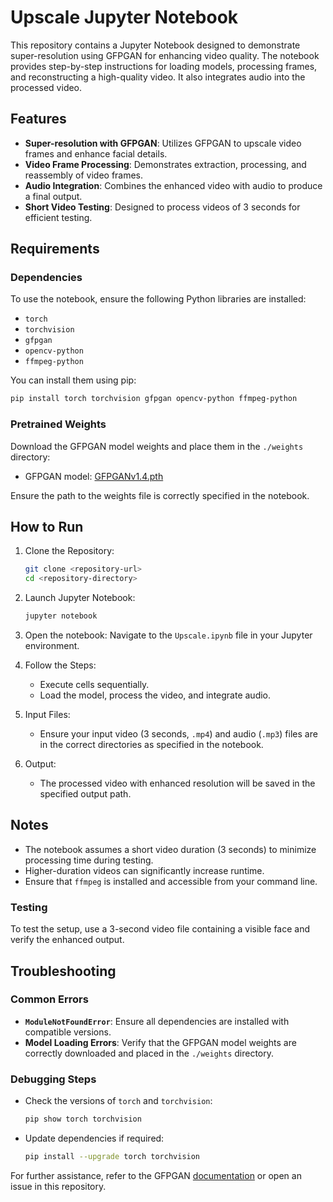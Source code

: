# Upscale Jupyter Notebook

This repository contains a Jupyter Notebook designed to demonstrate super-resolution using GFPGAN for enhancing video quality. The notebook provides step-by-step instructions for loading models, processing frames, and reconstructing a high-quality video. It also integrates audio into the processed video.

## Features

- **Super-resolution with GFPGAN**: Utilizes GFPGAN to upscale video frames and enhance facial details.
- **Video Frame Processing**: Demonstrates extraction, processing, and reassembly of video frames.
- **Audio Integration**: Combines the enhanced video with audio to produce a final output.
- **Short Video Testing**: Designed to process videos of 3 seconds for efficient testing.

## Requirements

### Dependencies
To use the notebook, ensure the following Python libraries are installed:

- `torch`
- `torchvision`
- `gfpgan`
- `opencv-python`
- `ffmpeg-python`

You can install them using pip:
```bash
pip install torch torchvision gfpgan opencv-python ffmpeg-python
```

### Pretrained Weights
Download the GFPGAN model weights and place them in the `./weights` directory:

- GFPGAN model: [GFPGANv1.4.pth](https://github.com/TencentARC/GFPGAN/releases)

Ensure the path to the weights file is correctly specified in the notebook.

## How to Run

1. Clone the Repository:
   ```bash
   git clone <repository-url>
   cd <repository-directory>
   ```

2. Launch Jupyter Notebook:
   ```bash
   jupyter notebook
   ```

3. Open the notebook:
   Navigate to the `Upscale.ipynb` file in your Jupyter environment.

4. Follow the Steps:
   - Execute cells sequentially.
   - Load the model, process the video, and integrate audio.

5. Input Files:
   - Ensure your input video (3 seconds, `.mp4`) and audio (`.mp3`) files are in the correct directories as specified in the notebook.

6. Output:
   - The processed video with enhanced resolution will be saved in the specified output path.

## Notes
- The notebook assumes a short video duration (3 seconds) to minimize processing time during testing.
- Higher-duration videos can significantly increase runtime.
- Ensure that `ffmpeg` is installed and accessible from your command line.

### Testing
To test the setup, use a 3-second video file containing a visible face and verify the enhanced output.

## Troubleshooting

### Common Errors
- **`ModuleNotFoundError`**: Ensure all dependencies are installed with compatible versions.
- **Model Loading Errors**: Verify that the GFPGAN model weights are correctly downloaded and placed in the `./weights` directory.

### Debugging Steps
- Check the versions of `torch` and `torchvision`:
  ```bash
  pip show torch torchvision
  ```
- Update dependencies if required:
  ```bash
  pip install --upgrade torch torchvision
  ```

For further assistance, refer to the GFPGAN [documentation](https://github.com/TencentARC/GFPGAN) or open an issue in this repository.



